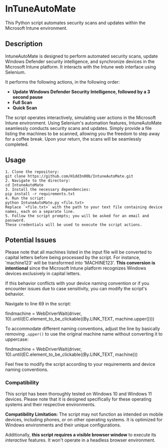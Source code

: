 # InTuneAutoMate
This Python script automates security scans and updates within the Microsoft Intune environment.

## Description

IntuneAutoMate is designed to perform automated security scans, update Windows Defender security intelligence, and synchronize devices in the Microsoft Intune platform. It interacts with the Intune web interface using Selenium.

It performs the following actions, in the following order:

- **Update Windows Defender Security Intelligence, followed by a 3 second pause**
- **Full Scan**
- **Quick Scan**

The script operates interactively, simulating user actions in the Microsoft Intune environment. Using Selenium's automation features, IntuneAutoMate seamlessly conducts security scans and updates. Simply provide a file listing the machines to be scanned, allowing you the freedom to step away for a coffee break. Upon your return, the scans will be seamlessly completed.

## Usage
```
1. Clone the repository:
git clone https://github.com/H1dd3n00b/IntuneAutoMate.git
2. Navigate to the directory:
cd IntuneAutoMate
3. Install the necessary dependencies:
pip install -r requirements.txt
4. Run the script:
python IntuneAutoMate.py <file.txt>
Replace `<file.txt>` with the path to your text file containing device names, each on a separate line.
5. Follow the script prompts; you will be asked for an email and password.
These credentials will be used to execute the script actions.
```
## 

## Potential Issues

Please note that all machines listed in the input file will be converted to capital letters before being processed by the script. For instance, 'machine123' will be transformed into 'MACHINE123'. **This conversion is intentional** since the Microsoft Intune platform recognizes Windows devices exclusively in capital letters.

If this behavior conflicts with your device naming convention or if you encounter issues due to case sensitivity, you can modify the script's behavior.

Navigate to line 69 in the script:

findmachine = WebDriverWait(driver, 10).until(EC.element_to_be_clickable((By.LINK_TEXT, machine.upper())))

To accommodate different naming conventions, adjust the line by basically removing `.upper()` to use the original machine name without converting it to uppercase:

findmachine = WebDriverWait(driver, 10).until(EC.element_to_be_clickable((By.LINK_TEXT, machine)))

Feel free to modify the script according to your requirements and device naming conventions.

### Compatibility

This script has been thoroughly tested on Windows 10 and Windows 11 devices. Please note that it is designed specifically for these operating systems and their respective environments.

**Compatibility Limitation:** 
The script may not function as intended on mobile devices, including phones, or on other operating systems. It is optimized for Windows environments and their unique configurations.

Additionally, **this script requires a visible browser window** to execute its *interactive* features. It won't operate in a headless browser environment.

